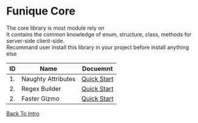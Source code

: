 # Funique Core

The core library is most module rely on\
It contains the common knowledge of enum, structure, class, methods for server-side client-side.\
Recommand user install this library in your project before install anything else


| ID  | Name               | Docuemnt                                                    |
| --- | ------------------ | ----------------------------------------------------------- |
| 1.  | Naughty Attributes | [Quick Start](https://github.com/dbrizov/NaughtyAttributes) |
| 2.  | Regex Builder      | [Quick Start](https://github.com/karl-/unity-regex-builder) |
| 2.  | Faster Gizmo       | [Quick Start](https://github.com/sverdegd/FastGizmosUnity)  |

[Back To Intro](./intro.md)

